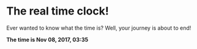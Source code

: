 # The real time clock!

Ever wanted to know what the time is? Well, your journey is about to end!

**The time is Nov 08, 2017, 03:35**